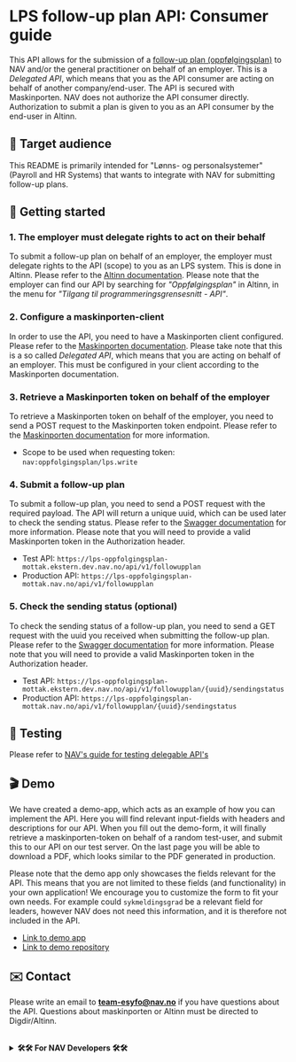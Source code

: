 # LPS follow-up plan API: Consumer guide

This API allows for the submission of a [follow-up plan (oppfølgingsplan)](https://www.nav.no/arbeidsgiver/oppfolgingsplan) to NAV and/or the general practitioner on behalf of an employer.
This is a <i>Delegated
API</i>, which means that you as the API consumer are acting on behalf of another company/end-user. The API is secured
with Maskinporten. NAV does not authorize the API consumer directly. Authorization to submit a plan is given to you as an API consumer by the end-user in Altinn.

## 🎯 Target audience

This README is primarily intended for "Lønns- og personalsystemer" (Payroll and HR Systems) that wants to integrate with NAV for submitting follow-up plans.

## 🚀 Getting started

### 1. The employer must delegate rights to act on their behalf

To submit a follow-up plan on behalf of an employer, the employer must delegate rights to the API (scope) to you as an
LPS system. This is done
in Altinn. Please refer to
the [Altinn documentation](https://altinn.github.io/docs/utviklingsguider/api-delegering/tilgangsstyrer/). Please note
that the employer can find our API by searching for <i>"Oppfølgingsplan"</i> in Altinn, in the menu for <i>"Tilgang til
programmeringsgrensesnitt - API"</i>.

### 2. Configure a maskinporten-client

In order to use the API, you need to have a Maskinporten client configured. Please refer to
the [Maskinporten documentation](https://docs.digdir.no/docs/Maskinporten/maskinporten_guide_apikonsument).
Please take note that this is a so called <i>Delegated API</i>, which means that you are acting on behalf of an
employer. This must be configured in your client according to the Maskinporten documentation.

### 3. Retrieve a Maskinporten token on behalf of the employer

To retrieve a Maskinporten token on behalf of the employer, you need to send a POST request to the Maskinporten token
endpoint. Please refer to
the [Maskinporten documentation](https://docs.digdir.no/docs/Maskinporten/maskinporten_summary.html) for more
information.
<br>
- Scope to be used when requesting token: `nav:oppfolgingsplan/lps.write`

### 4. Submit a follow-up plan

To submit a follow-up plan, you need to send a POST request with the required payload. The API will return a unique
uuid, which can be used later to check the sending status. Please refer to
the [Swagger documentation](https://lps-oppfolgingsplan-mottak.ekstern.dev.nav.no/swagger) for more information. Please
note that you will need to provide a valid Maskinporten token in the Authorization header.
<br>

- Test API: `https://lps-oppfolgingsplan-mottak.ekstern.dev.nav.no/api/v1/followupplan`
- Production API: `https://lps-oppfolgingsplan-mottak.nav.no/api/v1/followupplan`

### 5. Check the sending status (optional)

To check the sending status of a follow-up plan, you need to send a GET request with the uuid you received when
submitting the follow-up plan. Please refer to
the [Swagger documentation](https://lps-oppfolgingsplan-mottak.ekstern.dev.nav.no/swagger) for more information. Please
note that you will need to provide a valid Maskinporten token in the Authorization header.
<br>

- Test API: `https://lps-oppfolgingsplan-mottak.ekstern.dev.nav.no/api/v1/followupplan/{uuid}/sendingstatus`
- Production API: `https://lps-oppfolgingsplan-mottak.nav.no/api/v1/followupplan/{uuid}/sendingstatus`

## 🧪 Testing
Please refer to [NAV's guide for testing delegable API's](https://github.com/navikt/nav-ekstern-api-dok/blob/main/api-dok/teste-delegerbart-api/teste-delegerbart-api.md)

## 🎬 Demo

We have created a demo-app, which acts as an example of how you can implement the API. Here you will find relevant
input-fields with headers and descriptions for our API. When you fill out the demo-form, it will finally retrieve a
maskinporten-token on behalf of a random test-user, and submit this to our API on our test server. On the last page you
will be able to download a PDF, which looks similar to the PDF generated in production. <br>

Please note that the demo app only showcases the fields relevant for the API. This means that you are not limited to
these fields (and functionality) in your own application! We encourage you to customize the form to fit your own needs.
For example could `sykmeldingsgrad` be a relevant field for leaders, however NAV does not need this information, and it
is therefore not included in the API. <br>

- [Link to demo app](https://demo.ekstern.dev.nav.no/oppfolgingsplan-lps)
- [Link to demo repository](https://github.com/navikt/oppfolgingsplan-lps-demo)

## ✉️ Contact

Please write an email to **team-esyfo@nav.no** if you have questions about the API.
Questions about maskinporten or Altinn must be directed to Digdir/Altinn.

<br>
<details>
<summary><b>🛠️🛠️ For NAV Developers 🛠️🛠️</b></summary>

## Technical

<hr>

### 🚀 Initial setup

- Install and configure the [Detect IDEA plugin](https://plugins.jetbrains.com/plugin/10761-detekt) for live code
  analysis
- Install the [Kotest IDEA plugin](https://plugins.jetbrains.com/plugin/14080-kotest) to enable test-runs in IDEA
-

Set [target JVM version](https://www.jetbrains.com/help/idea/compiler-kotlin-compiler.html#kotlin-compiler-jvm-settings)
to 19

### 🤖 Maskinporten

You will need to configure [Maskinporten](https://docs.digdir.no/docs/Maskinporten/maskinporten_summary.html)
in order to be able to operate on behalf of employer. <br>

### 🗺️ Documentation and useful links

| Description          | Url                                                                |
|----------------------|--------------------------------------------------------------------|
| Testing library      | https://kotest.io/                                                 |
| Mocking library      | https://mockk.io/                                                  |
| Static code analysis | https://detekt.dev/                                                |
| Maskinporten         | https://docs.digdir.no/docs/Maskinporten/maskinporten_summary.html |
| Swagger test         | https://lps-oppfolgingsplan-mottak.ekstern.dev.nav.no/swagger      |
| Demo application     | https://demo.ekstern.dev.nav.no/oppfolgingsplan-lps                |

</details>